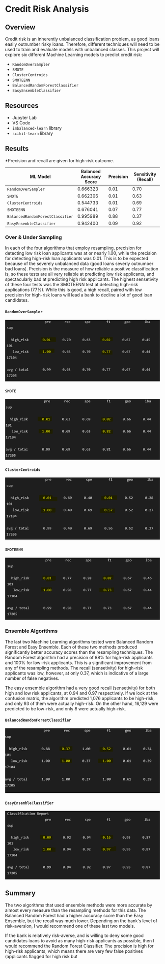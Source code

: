 # Credit Risk Analysis

## Overview
Credit risk is an inherently unbalanced classification problem, as good loans easily outnumber risky loans. Therefore, different techniques will need to be used to train and evaluate models with unbalanced classes.  This project will explore six different Machine Learning models to predict credit risk:

- `RandomOverSampler`
- `SMOTE`
- `ClusterCentroids`
- `SMOTEENN`
- `BalancedRandomForestClassifier`
- `EasyEnsembleClassifier`

## Resources
- Jupyter Lab
- VS Code
- `imbalanced-learn` library
- `scikit-learn` library


## Results 
*Precision and recall are given for high-risk outcome.

| ML Model                        | Balanced Accuracy Score | Precision | Sensitivity (Recall) |
| ------------------------------- | ----------------------- |-----------| -------------------- |          
| `RandomOverSampler`             | 0.666323                | 0.01      | 0.70                 |
| `SMOTE`                         | 0.662306                | 0.01      | 0.63                 |
| `ClusterCentroids`              | 0.544733                | 0.01      | 0.69                 |
| `SMOTEENN`                      | 0.676041                | 0.07      | 0.77                 |
| `BalancedRandomForestClassifier`| 0.995989                | 0.88      | 0.37                 |
| `EasyEnsembleClassifier`        | 0.942400                | 0.09      | 0.92                 |

### Over & Under Sampling
In each of the four algorithms that employ resampling,  precision for detecting low risk loan applicants was at or nearly 1.00, while the precision for detecting high-risk loan applicants was 0.01.  This is to be expected because of the severely unbalanced data (good loans severly outnumber bad loans).  Precision is the measure of how reliable a positive classification is, so these tests are all very reliable at predicting low risk applicants, and spectacularly bad at predicting high risk applicants.  The highest sensetivity of these four tests was the SMOTEENN test at detecting high-risk applications (77%).  While this is good, a high recall, paired with low precision for high-risk loans will lead a bank to decline a lot of good loan candidates. 

#### `RandomOverSampler`
![](Images/oversampling.PNG)

#### `SMOTE`
![](Images/smote.PNG)

#### `ClusterCentroids`
![](Images/undersampling_clustercentroid.PNG)

#### `SMOTEENN`
![](Images/combination_smoteenn.PNG)

### Ensemble Algorithms
The last two Machine Learning algorithms tested were Balanced Random Forest and Easy Ensemble.  Each of these two methods produced significantly better accuracy scores than the resampling techniques. The Random Forest algorithm had a precision of 88% for high-risk applicants and 100% for low-risk applicants.  This is a significant improvement from any of the resampling methods.  The recall (sensetivity) for high-risk applicants was low, however, at only 0.37, which is indicative of a large number of false negatives.

The easy ensemble algorithm had a very good recall (sensetivity) for both high and low risk applicants, at 0.94 and 0.97 respectively.  If we look at the confusion matrix, the algorithm predicted 1,076 applicants to be high-risk, and only 93 of them were actually high-risk.  On the other hand, 16,129 were predicted to be low-risk, and only 8 were actually high-risk.

#### `BalancedRandomForestClassifier`
![](Images/ensemble_randomforest.PNG)

#### `EasyEnsembleClassifier`
![](Images/easyensembleclassifier.PNG)

## Summary
The two algorithms that used ensemble methods were more accurate by almost every measure than the resampling methods for this data.  The Balanced Random Forest had a higher accuracy score than the Easy Ensemble, but the recall was much lower.  Depending on the bank's level of risk-aversion, I would recommend one of these last two models.

If the bank is relatively risk-averse, and is willing to deny some good candidates loans to avoid as many high-risk applicants as possible, then I would recommend the Random Forest Classifier.  The precision is high for high-risk applicants, which means there are very few false positives (applicants flagged for high risk but 
